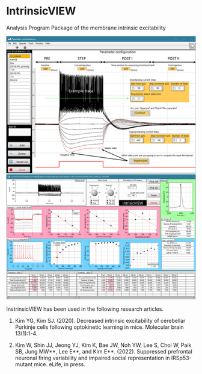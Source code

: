 # IntrinsicVIEW
Analysis Program Package of the membrane intrinsic excitability 

![Parameter Configuration](https://github.com/parkgilbong/IntrinsicVIEW/blob/master/Parameter%20configuration.png)
![IntrinsicVIEW Analysis](https://github.com/parkgilbong/IntrinsicVIEW/blob/master/IntrinsicVIEW%20Analysis%20.png)

InstrinsicVIEW has been used in the following research articles.
1) Kim YG, Kim SJ. (2020).
Decreased intrinsic excitability of cerebellar Purkinje cells following optokinetic learning in mice.
Molecular brain 13(1):1-4.

2) Kim W, Shin JJ, Jeong YJ, Kim K, Bae JW, Noh YW, Lee S, Choi W, Paik SB, Jung MW**, Lee E**, and Kim E**. (2022).
Suppressed prefrontal neuronal firing variability and impaired social representation in IRSp53-mutant mice.
eLife, in press.
